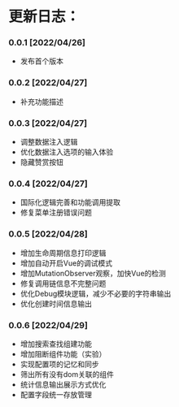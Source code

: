 # 更新日志：

### 0.0.1 [2022/04/26]
* 发布首个版本

### 0.0.2 [2022/04/27]
* 补充功能描述

### 0.0.3 [2022/04/27]
* 调整数据注入逻辑
* 优化数据注入选项的输入体验
* 隐藏赞赏按钮

### 0.0.4 [2022/04/27]
* 国际化逻辑完善和功能调用提取
* 修复菜单注册错误问题

### 0.0.5 [2022/04/28]
* 增加生命周期信息打印逻辑
* 增加自动开启Vue的调试模式
* 增加MutationObserver观察，加快Vue的检测
* 修复调用链信息不完整问题
* 优化Debug模块逻辑，减少不必要的字符串输出
* 优化创建时间信息输出

### 0.0.6 [2022/04/29]
* 增加搜索查找组建功能
* 增加阻断组件功能（实验）
* 实现配置项的记忆和同步
* 筛出所有没有dom关联的组件
* 统计信息输出展示方式优化
* 配置字段统一存放管理

